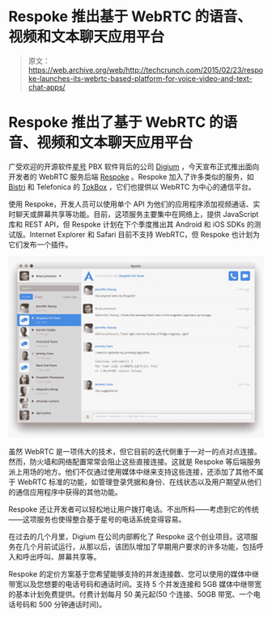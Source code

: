 # Respoke 推出基于 WebRTC 的语音、视频和文本聊天应用平台 

> 原文：<https://web.archive.org/web/http://techcrunch.com/2015/02/23/respoke-launches-its-webrtc-based-platform-for-voice-video-and-text-chat-apps/>

# Respoke 推出了基于 WebRTC 的语音、视频和文本聊天应用平台

广受欢迎的开源软件[星号](https://web.archive.org/web/20230129214159/http://www.digium.com/en/products/asterisk) PBX 软件背后的公司 [Digium](https://web.archive.org/web/20230129214159/http://www.digium.com/en/) ，今天宣布正式推出面向开发者的 WebRTC 服务后端 [Respoke](https://web.archive.org/web/20230129214159/https://www.respoke.io/) 。Respoke 加入了许多类似的服务，如 [Bistri](https://web.archive.org/web/20230129214159/https://bistri.com/) 和 Telefonica 的 [TokBox](https://web.archive.org/web/20230129214159/https://tokbox.com/) ，它们也提供以 WebRTC 为中心的通信平台。

使用 Respoke，开发人员可以使用单个 API 为他们的应用程序添加视频通话、实时聊天或屏幕共享等功能。目前，这项服务主要集中在网络上，提供 JavaScript 库和 REST API，但 Respoke 计划在下个季度推出其 Android 和 iOS SDKs 的测试版。Internet Explorer 和 Safari 目前不支持 WebRTC，但 Respoke 也计划为它们发布一个插件。

![apollo](img/2cc8c2bb1f31f91a98b06624c8a86d0c.png)

虽然 WebRTC 是一项伟大的技术，但它目前的迭代侧重于一对一的点对点连接。然而，防火墙和网络配置常常会阻止这些直接连接。这就是 Respoke 等后端服务派上用场的地方。他们不仅通过使用媒体中继来支持这些连接，还添加了其他不属于 WebRTC 标准的功能，如管理登录凭据和身份、在线状态以及用户期望从他们的通信应用程序中获得的其他功能。

Respoke 还让开发者可以轻松地让用户拨打电话。不出所料——考虑到它的传统——这项服务也使得整合基于星号的电话系统变得容易。

在过去的几个月里，Digium 在公司内部孵化了 Respoke 这个创业项目。这项服务在几个月前试运行，从那以后，该团队增加了早期用户要求的许多功能，包括呼入和呼出呼叫、屏幕共享等。

Respoke 的定价方案基于您希望能够支持的并发连接数、您可以使用的媒体中继带宽以及您想要的电话号码和通话时间。支持 5 个并发连接和 5GB 媒体中继带宽的基本计划免费提供。付费计划每月 50 美元起(50 个连接、50GB 带宽、一个电话号码和 500 分钟通话时间)。